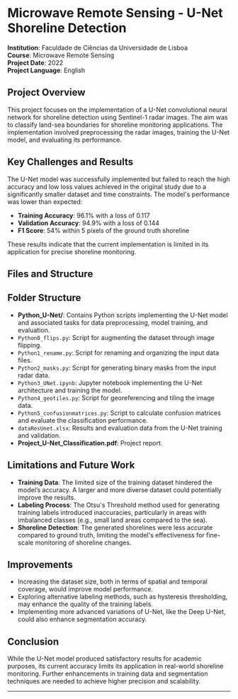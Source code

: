 # Microwave Remote Sensing - U-Net Shoreline Detection

**Institution**: Faculdade de Ciências da Universidade de Lisboa  
**Course**: Microwave Remote Sensing  
**Project Date**: 2022  
**Project Language**: English  

## Project Overview

This project focuses on the implementation of a U-Net convolutional neural network for shoreline detection using Sentinel-1 radar images. The aim was to classify land-sea boundaries for shoreline monitoring applications. The implementation involved preprocessing the radar images, training the U-Net model, and evaluating its performance.

## Key Challenges and Results

The U-Net model was successfully implemented but failed to reach the high accuracy and low loss values achieved in the original study due to a significantly smaller dataset and time constraints. The model's performance was lower than expected:
- **Training Accuracy**: 96.1% with a loss of 0.117  
- **Validation Accuracy**: 94.9% with a loss of 0.144  
- **F1 Score**: 54% within 5 pixels of the ground truth shoreline

These results indicate that the current implementation is limited in its application for precise shoreline monitoring.

## Files and Structure

## Folder Structure
- **Python_U-Net/**: Contains Python scripts implementing the U-Net model and associated tasks for data preprocessing, model training, and evaluation.
- `Python0_flips.py`: Script for augmenting the dataset through image flipping.
- `Python1_rename.py`: Script for renaming and organizing the input data files.
- `Python2_masks.py`: Script for generating binary masks from the input radar data.
- `Python3_UNet.ipynb`: Jupyter notebook implementing the U-Net architecture and training the model.
- `Python4_geotiles.py`: Script for georeferencing and tiling the image data.
- `Python5_confusionmatrices.py`: Script to calculate confusion matrices and evaluate the classification performance.
- `dataResUnet.xlsx`: Results and evaluation data from the U-Net training and validation.
- **Project_U-Net_Classification.pdf**: Project report.

## Limitations and Future Work

- **Training Data**: The limited size of the training dataset hindered the model’s accuracy. A larger and more diverse dataset could potentially improve the results.
- **Labeling Process**: The Otsu's Threshold method used for generating training labels introduced inaccuracies, particularly in areas with imbalanced classes (e.g., small land areas compared to the sea).  
- **Shoreline Detection**: The generated shorelines were less accurate compared to ground truth, limiting the model's effectiveness for fine-scale monitoring of shoreline changes.

## Improvements

- Increasing the dataset size, both in terms of spatial and temporal coverage, would improve model performance.
- Exploring alternative labeling methods, such as hysteresis thresholding, may enhance the quality of the training labels.
- Implementing more advanced variations of U-Net, like the Deep U-Net, could also enhance segmentation accuracy.

## Conclusion

While the U-Net model produced satisfactory results for academic purposes, its current accuracy limits its application in real-world shoreline monitoring. Further enhancements in training data and segmentation techniques are needed to achieve higher precision and scalability.

---
